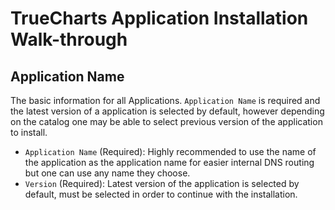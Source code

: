 # TrueCharts Application Installation Walk-through

## Application Name

The basic information for all Applications. `Application Name` is required and the latest version of a application is selected by default, however depending on the catalog one may be able to select previous version of the application to install.

- `Application Name` (Required): Highly recommended to use the name of the application as the application name for easier internal DNS routing but one can use any name they choose.
- `Version` (Required): Latest version of the application is selected by default, must be selected in order to continue with the installation.
